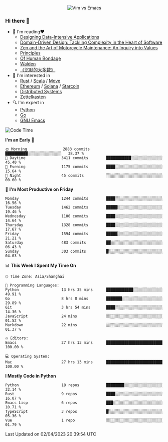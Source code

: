 <p align="center">
    <img src="https://gist.githubusercontent.com/coldnight/e696baffb094e71c96cb302118878eae/raw/40ea5053a6f66cc65f90f437e4173497da225958/banner.gif" alt="Vim vs Emacs" />
</p>

### Hi there 👋

- 📖 I'm reading❤️
    + [Designing Data-Intensive Applications](https://www.oreilly.com/library/view/designing-data-intensive-applications/9781491903063/)
    + [Domain-Driven Design: Tackling Complexity in the Heart of Software](https://www.dddcommunity.org/book/evans_2003/)
    + [Zen and the Art of Motorcycle Maintenance: An Inquiry into Values](https://en.wikipedia.org/wiki/Zen_and_the_Art_of_Motorcycle_Maintenance)
    + [Principles](https://www.principles.com/)
    + [Of Human Bondage](https://en.wikipedia.org/wiki/Of_Human_Bondage)
    + [Walden](https://en.wikipedia.org/wiki/Walden)
    + [《沉默的大多数》](https://en.wikipedia.org/wiki/Silent_majority)
- 🌱 I'm interested in
    + [Rust](https://www.rust-lang.org/) / [Scala](https://www.scala-lang.org/) / [Move](https://github.com/move-language/move/)
    + [Ethereum](https://ethereum.org/en/) / [Solana](https://solana.com/) / [Starcoin](https://github.com/starcoinorg/starcoin)
	+ [Distributed Systems](https://www.linuxzen.com/notes/topics/20200320174417_%E5%88%86%E5%B8%83%E5%BC%8F/)
	+ [Zettelkasten](https://www.linuxzen.com/notes/notes/20220120080920-slip_box/)
- 🔍 I'm expert in
    + [Python](https://www.python.org/)
    + [Go](https://go.dev/)
    + [GNU Emacs](https://www.gnu.org/software/emacs/)

<!--START_SECTION:waka-->
![Code Time](http://img.shields.io/badge/Code%20Time-2%2C011%20hrs%2052%20mins-blue)

**I'm an Early 🐤** 

```text
🌞 Morning                2883 commits        ██████████░░░░░░░░░░░░░░░   38.37 % 
🌆 Daytime                3411 commits        ███████████░░░░░░░░░░░░░░   45.40 % 
🌃 Evening                1175 commits        ████░░░░░░░░░░░░░░░░░░░░░   15.64 % 
🌙 Night                  45 commits          ░░░░░░░░░░░░░░░░░░░░░░░░░   00.60 % 
```
📅 **I'm Most Productive on Friday** 

```text
Monday                   1244 commits        ████░░░░░░░░░░░░░░░░░░░░░   16.56 % 
Tuesday                  1462 commits        █████░░░░░░░░░░░░░░░░░░░░   19.46 % 
Wednesday                1100 commits        ████░░░░░░░░░░░░░░░░░░░░░   14.64 % 
Thursday                 1328 commits        ████░░░░░░░░░░░░░░░░░░░░░   17.67 % 
Friday                   1594 commits        █████░░░░░░░░░░░░░░░░░░░░   21.21 % 
Saturday                 483 commits         ██░░░░░░░░░░░░░░░░░░░░░░░   06.43 % 
Sunday                   303 commits         █░░░░░░░░░░░░░░░░░░░░░░░░   04.03 % 
```


📊 **This Week I Spent My Time On** 

```text
🕑︎ Time Zone: Asia/Shanghai

💬 Programming Languages: 
Python                   13 hrs 35 mins      ████████████░░░░░░░░░░░░░   49.91 % 
Go                       8 hrs 8 mins        ███████░░░░░░░░░░░░░░░░░░   29.89 % 
Git                      3 hrs 54 mins       ████░░░░░░░░░░░░░░░░░░░░░   14.36 % 
JavaScript               24 mins             ░░░░░░░░░░░░░░░░░░░░░░░░░   01.52 % 
Markdown                 22 mins             ░░░░░░░░░░░░░░░░░░░░░░░░░   01.37 % 

🔥 Editors: 
Emacs                    27 hrs 13 mins      █████████████████████████   100.00 % 

💻 Operating System: 
Mac                      27 hrs 13 mins      █████████████████████████   100.00 % 
```

**I Mostly Code in Python** 

```text
Python                   18 repos            ████████░░░░░░░░░░░░░░░░░   32.14 % 
Rust                     9 repos             ████░░░░░░░░░░░░░░░░░░░░░   16.07 % 
Emacs Lisp               6 repos             ███░░░░░░░░░░░░░░░░░░░░░░   10.71 % 
TypeScript               3 repos             █░░░░░░░░░░░░░░░░░░░░░░░░   05.36 % 
Vue                      1 repo              ░░░░░░░░░░░░░░░░░░░░░░░░░   01.79 % 
```




 Last Updated on 02/04/2023 20:39:54 UTC
<!--END_SECTION:waka-->
